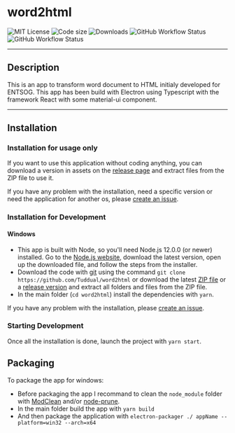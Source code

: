 # word2html

![MIT License](https://img.shields.io/github/license/Tuddual/word2html)
![Code size](https://img.shields.io/github/languages/code-size/Tuddual/word2html)
![Downloads](https://img.shields.io/github/downloads/Tuddual/word2html/total)
![GitHub Workflow Status](https://img.shields.io/github/workflow/status/Tuddual/word2html/CodeQL/main?label=CodeQL)
![GitHub Workflow Status](https://img.shields.io/github/workflow/status/Tuddual/word2html/Test/main?label=Test)

----

## Description

This is an app to transform word document to HTML initialy developed for ENTSOG.
This app has been build with Electron using Typescript with the framework React with some material-ui component.

----

## Installation

### Installation for usage only

If you want to use this application without coding anything, you can download a version in assets on the [release page](https://github.com/Tuddual/word2html/releases) and extract files from the ZIP file to use it.

If you have any problem with the installation, need a specific version or need the application for another os, please [create an issue](https://github.com/Tuddual/word2html/issues/new).

### Installation for Development

#### Windows

* This app is built with Node, so you'll need Node.js 12.0.0 (or newer) installed. Go to the [Node.js website](https://nodejs.org/), download the latest version, open up the downloaded file, and follow the steps from the installer.
* Download the code with [git](https://git-scm.com/download/win) using the command `git clone https://github.com/Tuddual/word2html` or download the latest [ZIP file](https://github.com/Tuddual/word2html/archive/main.zip) or a [release version](https://github.com/Tuddual/word2html/releases) and extract all folders and files from the ZIP file.
* In the main folder (`cd word2html`) install the dependencies with `yarn`.

If you have any problem with the installation, please [create an issue](https://github.com/Tuddual/word2html/issues/new).

### Starting Development

Once all the installation is done, launch the project with  `yarn start`.

## Packaging

To package the app for windows:
* Before packaging the app I recommand to clean the `node_module` folder with [ModClean](https://github.com/ModClean/modclean) and/or [node-prune](https://github.com/tj/node-prune).
* In the main folder build the app with `yarn build`
* And then package the application with `electron-packager ./ appName --platform=win32 --arch=x64`
